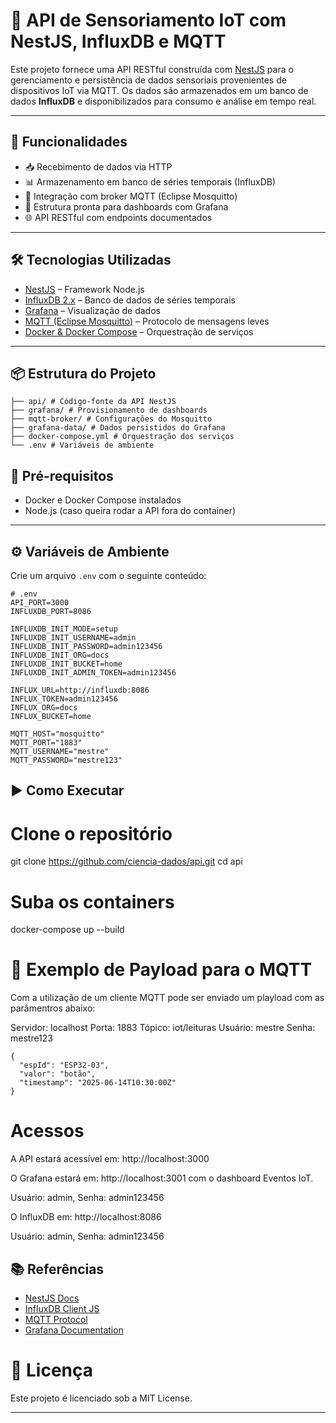 # 📡 API de Sensoriamento IoT com NestJS, InfluxDB e MQTT

Este projeto fornece uma API RESTful construída com [NestJS](https://nestjs.com/) para o gerenciamento e persistência de dados sensoriais provenientes de dispositivos IoT via MQTT. Os dados são armazenados em um banco de dados **InfluxDB** e disponibilizados para consumo e análise em tempo real.

---

## 🚀 Funcionalidades

- 📥 Recebimento de dados via HTTP
- 📊 Armazenamento em banco de séries temporais (InfluxDB)
- 🔗 Integração com broker MQTT (Eclipse Mosquitto)
- 📡 Estrutura pronta para dashboards com Grafana
- 🌐 API RESTful com endpoints documentados

---

## 🛠️ Tecnologias Utilizadas

- [NestJS](https://nestjs.com/) – Framework Node.js
- [InfluxDB 2.x](https://www.influxdata.com/) – Banco de dados de séries temporais
- [Grafana](https://grafana.com/) – Visualização de dados
- [MQTT (Eclipse Mosquitto)](https://mosquitto.org/) – Protocolo de mensagens leves
- [Docker & Docker Compose](https://docs.docker.com/compose/) – Orquestração de serviços

---

## 📦 Estrutura do Projeto
```
├── api/ # Código-fonte da API NestJS
├── grafana/ # Provisionamento de dashboards
├── mqtt-broker/ # Configurações do Mosquitto
├── grafana-data/ # Dados persistidos do Grafana
├── docker-compose.yml # Orquestração dos serviços
└── .env # Variáveis de ambiente
```

## 🧪 Pré-requisitos

- Docker e Docker Compose instalados
- Node.js (caso queira rodar a API fora do container)

---

## ⚙️ Variáveis de Ambiente

Crie um arquivo `.env` com o seguinte conteúdo:

```
# .env
API_PORT=3000
INFLUXDB_PORT=8086

INFLUXDB_INIT_MODE=setup
INFLUXDB_INIT_USERNAME=admin
INFLUXDB_INIT_PASSWORD=admin123456
INFLUXDB_INIT_ORG=docs
INFLUXDB_INIT_BUCKET=home
INFLUXDB_INIT_ADMIN_TOKEN=admin123456

INFLUX_URL=http://influxdb:8086
INFLUX_TOKEN=admin123456
INFLUX_ORG=docs
INFLUX_BUCKET=home

MQTT_HOST="mosquitto"
MQTT_PORT="1883"
MQTT_USERNAME="mestre"
MQTT_PASSWORD="mestre123"
```

## ▶️ Como Executar
# Clone o repositório
git clone https://github.com/ciencia-dados/api.git
cd api

# Suba os containers
docker-compose up --build


# 🧪 Exemplo de Payload para o MQTT

Com a utilização de um cliente MQTT pode ser enviado um playload com as parâmentros abaixo:


Servidor: localhost
Porta: 1883
Tópico: iot/leituras
Usuário: mestre
Senha: mestre123

```
{
  "espId": "ESP32-03",
  "valor": "botão",
  "timestamp": "2025-06-14T10:30:00Z"
}
```

# Acessos
A API estará acessível em: http://localhost:3000

O Grafana estará em: http://localhost:3001 com o dashboard Eventos IoT.

Usuário: admin, Senha: admin123456

O InfluxDB em: http://localhost:8086

Usuário: admin, Senha: admin123456

## 📚 Referências

- [NestJS Docs](https://docs.nestjs.com/)
- [InfluxDB Client JS](https://github.com/influxdata/influxdb-client-js)
- [MQTT Protocol](http://mqtt.org/)
- [Grafana Documentation](https://grafana.com/docs/)




# 📌 Licença
Este projeto é licenciado sob a MIT License.

---